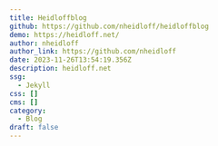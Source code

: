 ```yaml
---
title: Heidloffblog
github: https://github.com/nheidloff/heidloffblog
demo: https://heidloff.net/
author: nheidloff
author_link: https://github.com/nheidloff
date: 2023-11-26T13:54:19.356Z
description: heidloff.net
ssg:
  - Jekyll
css: []
cms: []
category:
  - Blog
draft: false
---
```

